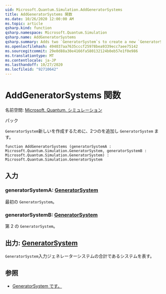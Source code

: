```yaml
---
uid: Microsoft.Quantum.Simulation.AddGeneratorSystems
title: AddGeneratorSystems 関数
ms.date: 10/26/2020 12:00:00 AM
ms.topic: article
qsharp.kind: function
qsharp.namespace: Microsoft.Quantum.Simulation
qsharp.name: AddGeneratorSystems
qsharp.summary: Adds two `GeneratorSystem`s to create a new `GeneratorSystem`.
ms.openlocfilehash: 494037aa7635cccf25978bea9339ecc7aee75142
ms.sourcegitcommit: 29e0d88a30e4166fa580132124b0eb57e1f0e986
ms.translationtype: MT
ms.contentlocale: ja-JP
ms.lasthandoff: 10/27/2020
ms.locfileid: "92710642"
---
```

# <a name="addgeneratorsystems-function"></a>AddGeneratorSystems 関数

名前空間: [Microsoft. Quantum. シミュレーション](xref:Microsoft.Quantum.Simulation)

パック [](https://nuget.org/packages/)


`GeneratorSystem`新しいを作成するために、2つのを追加し `GeneratorSystem` ます。

```qsharp
function AddGeneratorSystems (generatorSystemA : Microsoft.Quantum.Simulation.GeneratorSystem, generatorSystemB : Microsoft.Quantum.Simulation.GeneratorSystem) : Microsoft.Quantum.Simulation.GeneratorSystem
```


## <a name="input"></a>入力

### <a name="generatorsystema--generatorsystem"></a>generatorSystemA: [GeneratorSystem](xref:Microsoft.Quantum.Simulation.GeneratorSystem)

最初の `GeneratorSystem`。


### <a name="generatorsystemb--generatorsystem"></a>generatorSystemB: [GeneratorSystem](xref:Microsoft.Quantum.Simulation.GeneratorSystem)

第 2 の `GeneratorSystem`。



## <a name="output--generatorsystem"></a>出力: [GeneratorSystem](xref:Microsoft.Quantum.Simulation.GeneratorSystem)

`GeneratorSystem`入力ジェネレーターシステムの合計であるシステムを表す。

## <a name="see-also"></a>参照

- [GeneratorSystem です。](xref:Microsoft.Quantum.Simulation.GeneratorSystem)